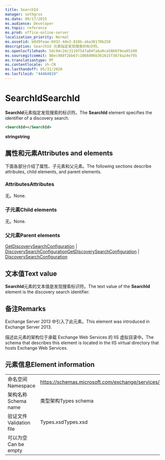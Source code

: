 ```yaml
---
title: SearchId
manager: sethgros
ms.date: 09/17/2015
ms.audience: Developer
ms.topic: reference
ms.prod: office-online-server
localization_priority: Normal
ms.assetid: b0d9feae-6932-4de3-818b-aba38170b258
description: SearchId 元素指定发现搜索的标识符。
ms.openlocfilehash: 5dc94c2dc3119f547a04fa6a9ca5866f9ea05100
ms.sourcegitcommit: 88ec988f2bb67c1866d06b361615f3674a24e795
ms.translationtype: MT
ms.contentlocale: zh-CN
ms.lasthandoff: 05/31/2020
ms.locfileid: "44464019"
---
```

# <a name="searchid"></a><span data-ttu-id="47c43-103">SearchId</span><span class="sxs-lookup"><span data-stu-id="47c43-103">SearchId</span></span>

<span data-ttu-id="47c43-104">**SearchId**元素指定发现搜索的标识符。</span><span class="sxs-lookup"><span data-stu-id="47c43-104">The **SearchId** element specifies the identifier of a discovery search.</span></span> 
  
```XML
<SearchId></SearchId>
```

 <span data-ttu-id="47c43-105">**string**</span><span class="sxs-lookup"><span data-stu-id="47c43-105">**string**</span></span>
## <a name="attributes-and-elements"></a><span data-ttu-id="47c43-106">属性和元素</span><span class="sxs-lookup"><span data-stu-id="47c43-106">Attributes and elements</span></span>

<span data-ttu-id="47c43-107">下面各部分介绍了属性、子元素和父元素。</span><span class="sxs-lookup"><span data-stu-id="47c43-107">The following sections describe attributes, child elements, and parent elements.</span></span>
  
### <a name="attributes"></a><span data-ttu-id="47c43-108">Attributes</span><span class="sxs-lookup"><span data-stu-id="47c43-108">Attributes</span></span>

<span data-ttu-id="47c43-109">无。</span><span class="sxs-lookup"><span data-stu-id="47c43-109">None.</span></span>
  
### <a name="child-elements"></a><span data-ttu-id="47c43-110">子元素</span><span class="sxs-lookup"><span data-stu-id="47c43-110">Child elements</span></span>

<span data-ttu-id="47c43-111">无。</span><span class="sxs-lookup"><span data-stu-id="47c43-111">None.</span></span>
  
### <a name="parent-elements"></a><span data-ttu-id="47c43-112">父元素</span><span class="sxs-lookup"><span data-stu-id="47c43-112">Parent elements</span></span>

<span data-ttu-id="47c43-113">[GetDiscoverySearchConfiguration](getdiscoverysearchconfiguration.md)  | [DiscoverySearchConfiguration](discoverysearchconfiguration.md)</span><span class="sxs-lookup"><span data-stu-id="47c43-113">[GetDiscoverySearchConfiguration](getdiscoverysearchconfiguration.md) | [DiscoverySearchConfiguration](discoverysearchconfiguration.md)</span></span>
  
## <a name="text-value"></a><span data-ttu-id="47c43-114">文本值</span><span class="sxs-lookup"><span data-stu-id="47c43-114">Text value</span></span>

<span data-ttu-id="47c43-115">**SearchId**元素的文本值是发现搜索标识符。</span><span class="sxs-lookup"><span data-stu-id="47c43-115">The text value of the **SearchId** element is the discovery search identifier.</span></span> 
  
## <a name="remarks"></a><span data-ttu-id="47c43-116">备注</span><span class="sxs-lookup"><span data-stu-id="47c43-116">Remarks</span></span>

<span data-ttu-id="47c43-117">Exchange Server 2013 中引入了此元素。</span><span class="sxs-lookup"><span data-stu-id="47c43-117">This element was introduced in Exchange Server 2013.</span></span>
  
<span data-ttu-id="47c43-118">描述此元素的架构位于承载 Exchange Web Services 的 IIS 虚拟目录中。</span><span class="sxs-lookup"><span data-stu-id="47c43-118">The schema that describes this element is located in the IIS virtual directory that hosts Exchange Web Services.</span></span>
  
## <a name="element-information"></a><span data-ttu-id="47c43-119">元素信息</span><span class="sxs-lookup"><span data-stu-id="47c43-119">Element information</span></span>

|||
|:-----|:-----|
|<span data-ttu-id="47c43-120">命名空间</span><span class="sxs-lookup"><span data-stu-id="47c43-120">Namespace</span></span>  <br/> |https://schemas.microsoft.com/exchange/services/2006/types  <br/> |
|<span data-ttu-id="47c43-121">架构名称</span><span class="sxs-lookup"><span data-stu-id="47c43-121">Schema name</span></span>  <br/> |<span data-ttu-id="47c43-122">类型架构</span><span class="sxs-lookup"><span data-stu-id="47c43-122">Types schema</span></span>  <br/> |
|<span data-ttu-id="47c43-123">验证文件</span><span class="sxs-lookup"><span data-stu-id="47c43-123">Validation file</span></span>  <br/> |<span data-ttu-id="47c43-124">Types.xsd</span><span class="sxs-lookup"><span data-stu-id="47c43-124">Types.xsd</span></span>  <br/> |
|<span data-ttu-id="47c43-125">可以为空</span><span class="sxs-lookup"><span data-stu-id="47c43-125">Can be empty</span></span>  <br/> ||
   


